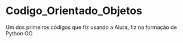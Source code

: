 # Codigo_Orientado_Objetos
 Um dos primeiros códigos que fiz usando a Alura, fiz na formação de Python OO
